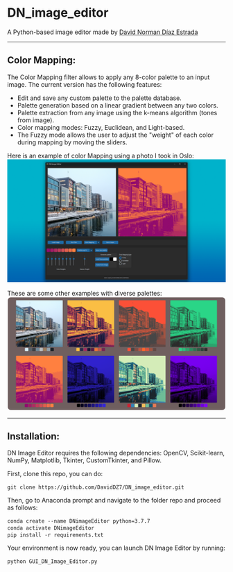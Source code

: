 # DN_image_editor
A Python-based image editor made by [David Norman Díaz Estrada](https://www.linkedin.com/in/dnde7/)



------------------
**Color Mapping:**<br/>
------------------
The Color Mapping filter allows to apply any 8-color palette to an input image.
The current version has the following features:
<ul>
  <li>Edit and save any custom palette to the palette database.</li>
  <li>Palette generation based on a linear gradient between any two colors.</li>
  <li>Palette extraction from any image using the k-means algorithm (tones from image).</li>
  <li>Color mapping modes: Fuzzy, Euclidean, and Light-based.</li>
  <li>The Fuzzy mode allows the user to adjust the "weight" of each color during mapping by moving the sliders.</li>
</ul>

Here is an example of color Mapping using a photo I took in Oslo:
<img src="readmeFiles/DN_app_01.png" >

These are some other examples with diverse palettes:
<img src="readmeFiles/examples_paletteMapping.png" >


------------------
**Installation:**<br/>
------------------
DN Image Editor requires the following dependencies: OpenCV, Scikit-learn, NumPy, Matplotlib, Tkinter, CustomTkinter, and Pillow.

First, clone this repo, you can do:
```
git clone https://github.com/DavidDZ7/DN_image_editor.git
```
Then, go to Anaconda prompt and navigate to the folder repo and proceed as follows:
```
conda create --name DNimageEditor python=3.7.7
conda activate DNimageEditor
pip install -r requirements.txt
```
Your environment is now ready, you can launch DN Image Editor by running:
```
python GUI_DN_Image_Editor.py
```


